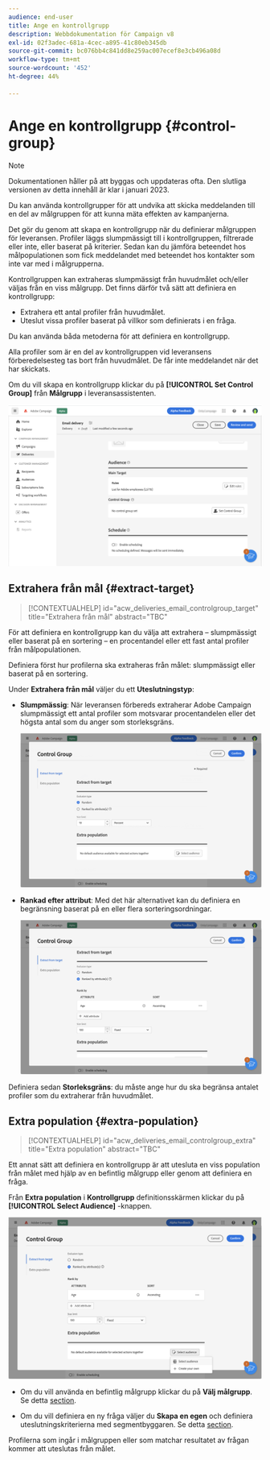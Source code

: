 ```yaml
---
audience: end-user
title: Ange en kontrollgrupp
description: Webbdokumentation för Campaign v8
exl-id: 02f3adec-681a-4cec-a895-41c80eb345db
source-git-commit: bc076bb4c841dd8e259ac007ecef8e3cb496a08d
workflow-type: tm+mt
source-wordcount: '452'
ht-degree: 44%

---
```


# Ange en kontrollgrupp {#control-group}

>[!NOTE]
>
>Dokumentationen håller på att byggas och uppdateras ofta. Den slutliga versionen av detta innehåll är klar i januari 2023.

Du kan använda kontrollgrupper för att undvika att skicka meddelanden till en del av målgruppen för att kunna mäta effekten av kampanjerna.

Det gör du genom att skapa en kontrollgrupp när du definierar målgruppen för leveransen. Profiler läggs slumpmässigt till i kontrollgruppen, filtrerade eller inte, eller baserat på kriterier. Sedan kan du jämföra beteendet hos målpopulationen som fick meddelandet med beteendet hos kontakter som inte var med i målgrupperna.

Kontrollgruppen kan extraheras slumpmässigt från huvudmålet och/eller väljas från en viss målgrupp. Det finns därför två sätt att definiera en kontrollgrupp:

* Extrahera ett antal profiler från huvudmålet.
* Uteslut vissa profiler baserat på villkor som definierats i en fråga.

Du kan använda båda metoderna för att definiera en kontrollgrupp.

Alla profiler som är en del av kontrollgruppen vid leveransens förberedelsesteg tas bort från huvudmålet. De får inte meddelandet när det har skickats.

Om du vill skapa en kontrollgrupp klickar du på **[!UICONTROL Set Control Group]** från **Målgrupp** i leveransassistenten.

![](assets/control-group1.png)

## Extrahera från mål {#extract-target}

>[!CONTEXTUALHELP]
>id="acw_deliveries_email_controlgroup_target"
>title="Extrahera från mål"
>abstract="TBC"

För att definiera en kontrollgrupp kan du välja att extrahera – slumpmässigt eller baserat på en sortering – en procentandel eller ett fast antal profiler från målpopulationen.

Definiera först hur profilerna ska extraheras från målet: slumpmässigt eller baserat på en sortering.

Under **Extrahera från mål** väljer du ett **Uteslutningstyp**:

* **Slumpmässig**: När leveransen förbereds extraherar Adobe Campaign slumpmässigt ett antal profiler som motsvarar procentandelen eller det högsta antal som du anger som storleksgräns.

   ![](assets/control-group.png)

* **Rankad efter attribut**: Med det här alternativet kan du definiera en begränsning baserat på en eller flera sorteringsordningar.

   ![](assets/control-group2.png)

Definiera sedan **Storleksgräns**: du måste ange hur du ska begränsa antalet profiler som du extraherar från huvudmålet.

## Extra population {#extra-population}

>[!CONTEXTUALHELP]
>id="acw_deliveries_email_controlgroup_extra"
>title="Extra population"
>abstract="TBC"

Ett annat sätt att definiera en kontrollgrupp är att utesluta en viss population från målet med hjälp av en befintlig målgrupp eller genom att definiera en fråga.

Från **Extra population** i **Kontrollgrupp** definitionsskärmen klickar du på **[!UICONTROL Select Audience]** -knappen.

![](assets/control-group3.png)

* Om du vill använda en befintlig målgrupp klickar du på **Välj målgrupp**. Se detta [section](add-audience.md).

* Om du vill definiera en ny fråga väljer du **Skapa en egen** och definiera uteslutningskriterierna med segmentbyggaren. Se detta [section](segment-builder.md).

Profilerna som ingår i målgruppen eller som matchar resultatet av frågan kommer att uteslutas från målet.